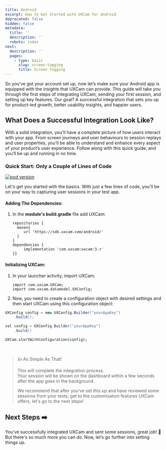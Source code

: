 ```yaml
---
title: Android
excerpt: How to Get Started with UXCam for Android
deprecated: false
hidden: false
metadata:
  title: ''
  description: ''
  robots: index
next:
  description: ''
  pages:
    - type: basic
      slug: screen-tagging
      title: Screen Tagging
---
```

So you've got your account set up, now let’s make sure your Android app is equipped with the insights that UXCam can provide. This guide will take you through the first steps of integrating UXCam, sending your first session, and setting up key features. Our goal? A successful integration that sets you up for product-led growth, better usability insights, and happier users.

## What Does a Successful Integration Look Like?

With a solid integration, you’ll have a complete picture of how users interact with your app. From screen journeys and user behaviours to session replays and user properties, you’ll be able to understand and enhance every aspect of your product’s user experience. Follow along with this quick guide, and you’ll be up and running in no time.

### Quick Start: Only a Couple of Lines of Code

[![pod version](https://img.shields.io/badge/Maven-3.+-green)](#)

Let's get you started with the basics. With just a few lines of code, you'll be on your way to capturing user sessions in your test app.

#### Adding The Dependencies:

1. In the **module's build.gradle** file add UXCam:

   <pre><code class="language-java">repositories {
     maven{ 
        url 'https://sdk.uxcam.com/android/' 
     } 
   } 
   dependencies { 
        implementation 'com.uxcam:uxcam:3.+' 
   }}
   </code></pre>

#### Initializing UXCam:

1. In your launcher activity, import UXCam:
   <pre><code class="language-java">import com.uxcam.UXCam;
   import com.uxcam.datamodel.UXConfig;</code>
   </pre>

2. Now, you need to create a configuration object with desired settings and then start UXCam using this configuration object:

```java Java
UXConfig config = new UXConfig.Builder("yourAppKey")
	.build();

```
```java Kotlin
val config = UXConfig.Builder("yourAppKey")
    .build()

```

```coffeescript Java/Kotlin
UXCam.startWithConfiguration(config);
```

<br />

> 👍 As Simple As That!
> 
> This will complete the integration process.  
> Your session will be shown on the dashboard within a few seconds after the app goes in the background. 
> 
> We recommend that after you've set this up and have reviewed some sessions from your tests, get to the customisation features UXCam offers, let's go to the next steps!

## Next Steps ➡️

You’ve successfully integrated UXCam and sent some sessions, great job! 🎉  But there's so much more you can do. Now, let’s go further into setting things up.